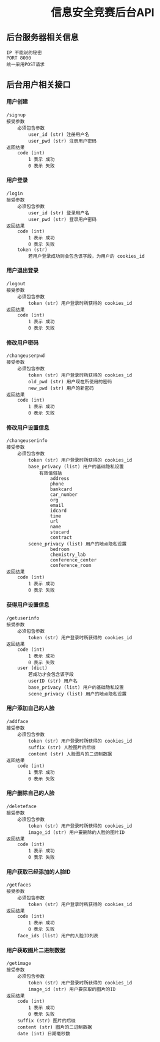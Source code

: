 # <center>信息安全竞赛后台API</center>

## 后台服务器相关信息

    IP 不能说的秘密
    PORT 8000
    统一采用POST请求

## 后台用户相关接口

#### 用户创建

    /signup
    接受参数
        必须包含参数
            user_id (str) 注册用户名
            user_pwd (str) 注册用户密码
    返回结果
        code (int)
            1 表示 成功
            0 表示 失败

#### 用户登录

    /login
    接受参数
        必须包含参数
            user_id (str) 登录用户名
            user_pwd (str) 登录用户密码
    返回结果
        code (int)
            1 表示 成功
            0 表示 失败
        token (str)
            若用户登录成功则会包含该字段，为用户的 cookies_id

#### 用户退出登录

    /logout
    接受参数
        必须包含参数
            token (str) 用户登录时所获得的 cookies_id
    返回结果
        code (int)
            1 表示 成功
            0 表示 失败

#### 修改用户密码

    /changeuserpwd
    接受参数
        必须包含参数
            token (str) 用户登录时所获得的 cookies_id
            old_pwd (str) 用户现在所使用的密码
            new_pwd (str) 用户的新密码
    返回结果
        code (int)
            1 表示 成功
            0 表示 失败

#### 修改用户设置信息

    /changeuserinfo
    接受参数
        必须包含参数
            token (str) 用户登录时所获得的 cookies_id
            base_privacy (list) 用户的基础隐私设置
                有效值包括
                    address
                    phone
                    bankcard
                    car_number
                    org
                    email
                    idcard
                    time
                    url
                    name
                    stucard
                    contract
            scene_privacy (list) 用户的地点隐私设置
                    bedroom
                    chemistry_lab
                    conference_center
                    conference_room
    返回结果
        code (int)
            1 表示 成功
            0 表示 失败

#### 获得用户设置信息

    /getuserinfo
    接受参数
        必须包含参数
            token (str) 用户登录时所获得的 cookies_id
    返回结果
        code (int)
            1 表示 成功
            0 表示 失败
        user (dict)
            若成功才会包含该字段
            userID (str) 用户名
            base_privacy (list) 用户的基础隐私设置
            scene_privacy (list) 用户的地点隐私设置

#### 用户添加自己的人脸

    /addface
    接受参数
        必须包含参数
            token (str) 用户登录时所获得的 cookies_id
            suffix (str) 人脸图片的后缀
            content (str) 人脸图片的二进制数据
    返回结果
        code (int)
            1 表示 成功
            0 表示 失败

#### 用户删除自己的人脸

    /deleteface
    接受参数
        必须包含参数
            token (str) 用户登录时所获得的 cookies_id
            image_id (str) 用户要删除的人脸的图片ID
    返回结果
        code (int)
            1 表示 成功
            0 表示 失败

#### 用户获取已经添加的人脸ID

    /getfaces
    接受参数
        必须包含参数
            token (str) 用户登录时所获得的 cookies_id
    返回结果
        code (int)
            1 表示 成功
            0 表示 失败
        face_ids (list) 用户的人脸ID列表

#### 用户获取图片二进制数据

    /getimage
    接受参数
        必须包含参数
            token (str) 用户登录时所获得的 cookies_id
            image_id (str) 用户要获取的图片的ID
    返回结果
        code (int)
            1 表示 成功
            0 表示 失败
        suffix (str) 图片的后缀
        content (str) 图片的二进制数据
        date (int) 日期毫秒数
